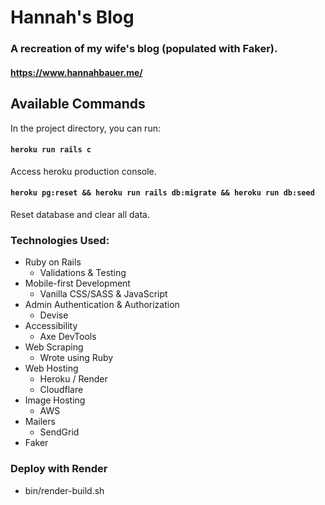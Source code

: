 # Hannah's Blog

### A recreation of my wife's blog (populated with Faker).

#### https://www.hannahbauer.me/

## Available Commands

In the project directory, you can run:

#### `heroku run rails c`

Access heroku production console.

#### `heroku pg:reset && heroku run rails db:migrate && heroku run db:seed`

Reset database and clear all data.

### Technologies Used:

- Ruby on Rails
  - Validations & Testing
- Mobile-first Development
  - Vanilla CSS/SASS & JavaScript
- Admin Authentication & Authorization
  - Devise
- Accessibility
  - Axe DevTools
- Web Scraping
  - Wrote using Ruby
- Web Hosting
  - Heroku / Render
  - Cloudflare
- Image Hosting
  - AWS
- Mailers
  - SendGrid
- Faker

### Deploy with Render

- bin/render-build.sh
